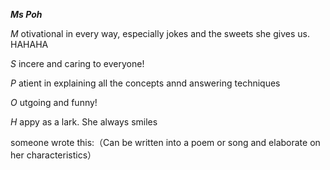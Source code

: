 ***Ms Poh***

*M* otivational in every way, especially jokes and the sweets she gives us. HAHAHA

*S* incere and caring to everyone!


*P* atient in explaining all the concepts annd answering techniques

_O_ utgoing and funny!

*H* appy as a lark. She always smiles

someone wrote this:（Can be written into a poem or song and elaborate on her characteristics）
